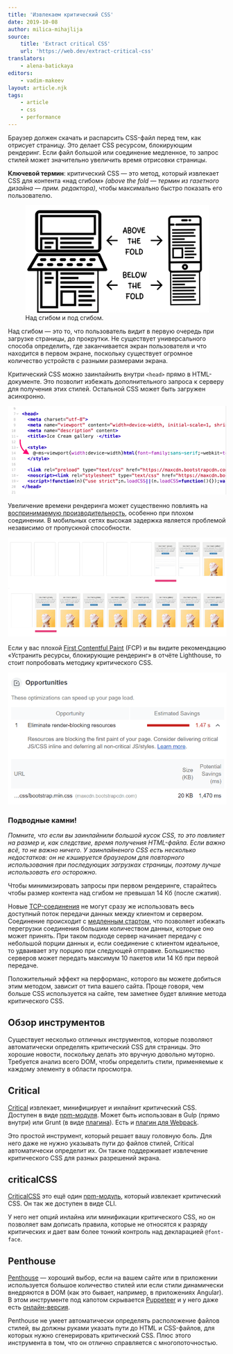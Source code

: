 ```yaml
---
title: 'Извлекаем критический CSS'
date: 2019-10-08
author: milica-mihajlija
source:
    title: 'Extract critical CSS'
    url: 'https://web.dev/extract-critical-css'
translators:
    - alena-batickaya
editors:
    - vadim-makeev
layout: article.njk
tags:
    - article
    - css
    - performance
---
```


Браузер должен скачать и распарсить CSS-файл перед тем, как отрисует страницу. Это делает CSS ресурсом, блокирующим рендеринг. Если файл большой или соединение медленное, то запрос стилей может значительно увеличить время отрисовки страницы.

**Ключевой термин**: критический CSS — это метод, который извлекает CSS для контента «над сгибом» _(above the fold — термин из газетного дизайна — прим. редактора)_, чтобы максимально быстро показать его пользователю.

<figure>
    <img src="images/above-the-fold.png" alt="Над сгибом и под сгибом.">
    <figcaption>
        Над сгибом и под сгибом.
    </figcaption>
</figure>

Над сгибом — это то, что пользователь видит в первую очередь при загрузке страницы, до прокрутки. Не существует универсального способа определить, где заканчивается экран пользователя и что находится в первом экране, поскольку существует огромное количество устройств с разными размерами экрана.

Критический CSS можно заинлайнить внутри `<head>` прямо в HTML-документе. Это позволит избежать дополнительного запроса к серверу для получения этих стилей. Остальной CSS может быть загружен асинхронно.

<img src="images/inline-critical-css.png" alt="">

Увеличение времени рендеринга может существенно повлиять на [воспринимаемую производительность](https://developers.google.com/web/fundamentals/performance/rail#ux), особенно при плохом соединении. В мобильных сетях высокая задержка является проблемой независимо от пропускной способности.

<img src="images/mobile-bandwith-delay.png" alt="">

Если у вас плохой [First Contentful Paint](https://web.dev/first-contentful-paint/) (FCP) и вы видите рекомендацию «Устранить ресурсы, блокирующие рендеринг» в отчёте Lighthouse, то стоит попробовать методику критического CSS.

<img src="images/render-blocking-example.png" alt="">

### **Подводные камни!**

_Помните, что если вы заинлайнили большой кусок CSS, то это повлияет на размер и, как следствие, время получения HTML-файла. Если важно всё, то не важно ничего. У заинлайненого CSS есть несколько недостатков: он не кэшируется браузером для повторного использования при последующих загрузках страницы, поэтому лучше использовать его осторожно._

Чтобы минимизировать запросы при первом рендеринге, старайтесь чтобы размер контента над сгибом не превышал 14 Кб (после сжатия).

Новые [TCP-соединения](https://hpbn.co/building-blocks-of-tcp/) не могут сразу же использовать весь доступный поток передачи данных между клиентом и сервером. Соединение происходит с [медленным стартом](https://hpbn.co/building-blocks-of-tcp/#slow-start), что позволяет избежать перегрузки соединения большим количеством данных, которые оно может принять. При таком подходе сервер начинает передачу с небольшой порции данных и, если соединение с клиентом идеальное, то удваивает эту порцию при следующей отправке. Большинство серверов может передать максимум 10 пакетов или 14 Кб при первой передаче.

Положительный эффект на перформанс, которого вы можете добиться этим методом, зависит от типа вашего сайта. Проще говоря, чем больше CSS используется на сайте, тем заметнее будет влияние метода критического CSS.

## Обзор инструментов

Существует несколько отличных инструментов, которые позволяют автоматически определять критический CSS для страницы. Это хорошие новости, поскольку делать это вручную довольно муторно. Требуется анализ всего DOM, чтобы определить стили, применяемые к каждому элементу в области просмотра.

## Critical

[Critical](https://github.com/addyosmani/critical) извлекает, минифицирует и инлайнит критический CSS. Доступен в виде [npm-модуля](https://www.npmjs.com/package/critical). Может быть использован в Gulp (прямо внутри) или Grunt (в виде [плагина](https://github.com/bezoerb/grunt-critical)). Есть и [плагин для Webpack](https://github.com/anthonygore/html-critical-webpack-plugin).

Это простой инструмент, который решает вашу головную боль. Для него даже не нужно указывать пути до файлов стилей, Critical автоматически определит их. Он также поддерживает извлечение критического CSS для разных разрешений экрана.

## criticalCSS

[CriticalCSS](https://github.com/filamentgroup/criticalCSS) это ещё один [npm-модуль](https://www.npmjs.com/package/criticalcss), который извлекает критический CSS. Он так же доступен в виде CLI.

У него нет опций инлайна или минификации критического CSS, но он позволяет вам дописать правила, которые не относятся к разряду критических и дает вам более тонкий контроль над декларацией `@font-face`.

## Penthouse

[Penthouse](https://github.com/pocketjoso/penthouse) — хороший выбор, если на вашем сайте или в приложении используется большое количество стилей или если стили динамически внедряются в DOM (как это бывает, например, в приложениях Angular). В этом инструменте под капотом скрывается [Puppeteer](https://github.com/GoogleChrome/puppeteer) и у него даже есть [онлайн-версия](https://jonassebastianohlsson.com/criticalpathcssgenerator/).

Penthouse не умеет автоматически определять расположение файлов стилей, вы должны руками указать пути до HTML и CSS-файлов, для которых нужно сгенерировать критический CSS. Плюс этого инструмента в том, что он отлично справляется с многопоточностью.
